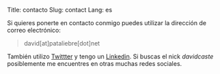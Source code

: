 Title: contacto
Slug: contact
Lang: es

Si quieres ponerte en contacto conmigo puedes utilizar la dirección de correo
electrónico:

>  david[at]pataliebre[dot]net

También utilizo [Twittter][1] y tengo un [Linkedin][2]. Si buscas el nick
*davidcaste* posiblemente me encuentres en otras muchas redes sociales.

[1]: http://twitter.com/davidcaste
[2]: http://es.linkedin.com/pub/david-castellanos-serrano/17/655/b53

